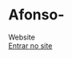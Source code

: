 # Afonso-
Website 
<br>
<a href="https://sitadavid.github.io/Afonso-/publicidade.html">Entrar no site</a>
